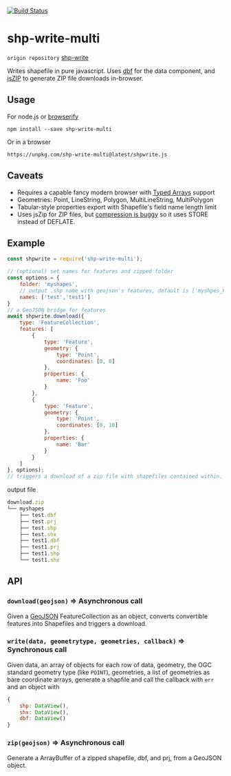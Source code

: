 [![Build Status](https://secure.travis-ci.org/mapbox/shp-write.svg?branch=master)](http://travis-ci.org/mapbox/shp-write)

# shp-write-multi

``origin repository`` [shp-write](https://github.com/mapbox/shp-write)

Writes shapefile in pure javascript. Uses [dbf](https://github.com/tmcw/dbf)
for the data component, and [jsZIP](http://stuk.github.io/jszip/) to generate
ZIP file downloads in-browser.

## Usage

For node.js or [browserify](https://github.com/substack/node-browserify)

    npm install --save shp-write-multi
Or in a browser

    https://unpkg.com/shp-write-multi@latest/shpwrite.js

## Caveats

* Requires a capable fancy modern browser with [Typed Arrays](http://caniuse.com/#feat=typedarrays)
  support
* Geometries: Point, LineString, Polygon, MultiLineString, MultiPolygon
* Tabular-style properties export with Shapefile's field name length limit
* Uses jsZip for ZIP files, but [compression is buggy](https://github.com/Stuk/jszip/issues/53) so it uses STORE instead of DEFLATE.

## Example

```js
const shpwrite = require('shp-write-multi');

// (optional) set names for features and zipped folder
const options = {
    folder: 'myshapes',
    // output .shp name with geojson's features, default is ['myshpes_POINT_1', 'myshpes_POINT_2']
    names: ['test','test1']
}
// a GeoJSON bridge for features
await shpwrite.download({
    type: 'FeatureCollection',
    features: [
        {
            type: 'Feature',
            geometry: {
                type: 'Point',
                coordinates: [0, 0]
            },
            properties: {
                name: 'Foo'
            }
        },
        {
            type: 'Feature',
            geometry: {
                type: 'Point',
                coordinates: [0, 10]
            },
            properties: {
                name: 'Bar'
            }
        }
    ]
}, options);
// triggers a download of a zip file with shapefiles contained within.
```

output file

```js
download.zip
└── myshapes
    ├── test.dbf
    ├── test.prj
    ├── test.shp
    ├── test.shx
    ├── test1.dbf
    ├── test1.prj
    ├── test1.shp
    └── test1.shx
```

## API

### `download(geojson)` ⇒ Asynchronous call

Given a [GeoJSON](http://geojson.org/) FeatureCollection as an object,
converts convertible features into Shapefiles and triggers a download.

### `write(data, geometrytype, geometries, callback)` ⇒ Synchronous call

Given data, an array of objects for each row of data, geometry, the OGC standard
geometry type (like `POINT`), geometries, a list of geometries as bare coordinate
arrays, generate a shapfile and call the callback with `err` and an object with

```js
{
    shp: DataView(),
    shx: DataView(),
    dbf: DataView()
}
```

### `zip(geojson)` ⇒ Asynchronous call

Generate a ArrayBuffer of a zipped shapefile, dbf, and prj, from a GeoJSON
object.
